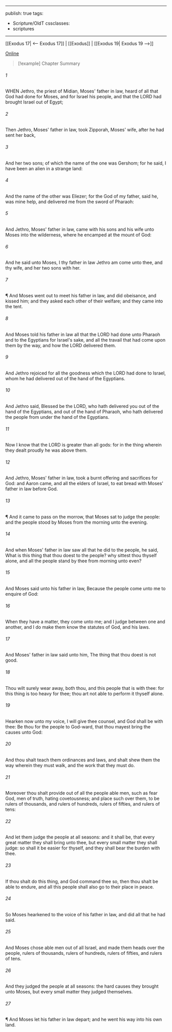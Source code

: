 

---
publish: true
tags:
  - Scripture/OldT
cssclasses:
  - scriptures
---
[[Exodus 17| <-- Exodus 17]] | [[Exodus]] | [[Exodus 19| Exodus 19 -->]]

[Online](https://churchofjesuschrist.org/study/scriptures/ot/ex/18?lang=eng)

>[!example] Chapter Summary
>
###### 1
WHEN Jethro, the priest of Midian, Moses' father in law, heard of all that God had done for Moses, and for Israel his people, and that the LORD had brought Israel out of Egypt;
###### 2
Then Jethro, Moses' father in law, took Zipporah, Moses' wife, after he had sent her back,
###### 3
And her two sons; of which the name of the one was Gershom; for he said, I have been an alien in a strange land:
###### 4
And the name of the other was Eliezer; for the God of my father, said he, was mine help, and delivered me from the sword of Pharaoh:
###### 5
And Jethro, Moses' father in law, came with his sons and his wife unto Moses into the wilderness, where he encamped at the mount of God:
###### 6
And he said unto Moses, I thy father in law Jethro am come unto thee, and thy wife, and her two sons with her.
###### 7
¶ And Moses went out to meet his father in law, and did obeisance, and kissed him; and they asked each other of their welfare; and they came into the tent.
###### 8
And Moses told his father in law all that the LORD had done unto Pharaoh and to the Egyptians for Israel's sake, and all the travail that had come upon them by the way, and how the LORD delivered them.
###### 9
And Jethro rejoiced for all the goodness which the LORD had done to Israel, whom he had delivered out of the hand of the Egyptians.
###### 10
And Jethro said, Blessed be the LORD, who hath delivered you out of the hand of the Egyptians, and out of the hand of Pharaoh, who hath delivered the people from under the hand of the Egyptians.
###### 11
Now I know that the LORD is greater than all gods: for in the thing wherein they dealt proudly he was above them.
###### 12
And Jethro, Moses' father in law, took a burnt offering and sacrifices for God: and Aaron came, and all the elders of Israel, to eat bread with Moses' father in law before God.
###### 13
¶ And it came to pass on the morrow, that Moses sat to judge the people: and the people stood by Moses from the morning unto the evening.
###### 14
And when Moses' father in law saw all that he did to the people, he said, What is this thing that thou doest to the people?  why sittest thou thyself alone, and all the people stand by thee from morning unto even?
###### 15
And Moses said unto his father in law, Because the people come unto me to enquire of God:
###### 16
When they have a matter, they come unto me; and I judge between one and another, and I do make them know the statutes of God, and his laws.
###### 17
And Moses' father in law said unto him, The thing that thou doest is not good.
###### 18
Thou wilt surely wear away, both thou, and this people that is with thee: for this thing is too heavy for thee; thou art not able to perform it thyself alone.
###### 19
Hearken now unto my voice, I will give thee counsel, and God shall be with thee: Be thou for the people to God-ward, that thou mayest bring the causes unto God:
###### 20
And thou shalt teach them ordinances and laws, and shalt shew them the way wherein they must walk, and the work that they must do.
###### 21
Moreover thou shalt provide out of all the people able men, such as fear God, men of truth, hating covetousness; and place such over them, to be rulers of thousands, and rulers of hundreds, rulers of fifties, and rulers of tens:
###### 22
And let them judge the people at all seasons: and it shall be, that every great matter they shall bring unto thee, but every small matter they shall judge: so shall it be easier for thyself, and they shall bear the burden with thee.
###### 23
If thou shalt do this thing, and God command thee so, then thou shalt be able to endure, and all this people shall also go to their place in peace.
###### 24
So Moses hearkened to the voice of his father in law, and did all that he had said.
###### 25
And Moses chose able men out of all Israel, and made them heads over the people, rulers of thousands, rulers of hundreds, rulers of fifties, and rulers of tens.
###### 26
And they judged the people at all seasons: the hard causes they brought unto Moses, but every small matter they judged themselves.
###### 27
¶ And Moses let his father in law depart; and he went his way into his own land.



